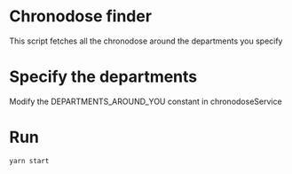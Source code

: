 # Chronodose finder

This script fetches all the chronodose around the departments you specify

# Specify the departments

Modify the DEPARTMENTS_AROUND_YOU constant in chronodoseService

# Run

`yarn start`
